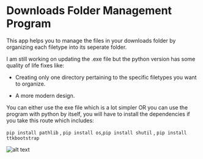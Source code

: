 # Downloads Folder Management Program

This app helps you to manage the files in your downloads folder by organizing each filetype into its seperate folder.

I am still working on updating the .exe file but the python version has some quality of life fixes like:

- Creating only one directory pertaining to the specific filetypes you want to organize.

- A more modern design.

You can either use the exe file which is a lot simpler OR you can use the program with python by itself, you will have to install the dependencies if you take this route which includes: 

```pip install pathlib``` , ```pip install os```,```pip install shutil``` , ```pip install ttkbootstrap```

![alt text](https://cdn.discordapp.com/attachments/1267978337834242079/1268330445825638430/0U39WFf.png?ex=66ac0846&is=66aab6c6&hm=7b98a27da63731a5c9e20d1cd95b0610e75e234ba97ef1c1c542efd7875930ea&)
